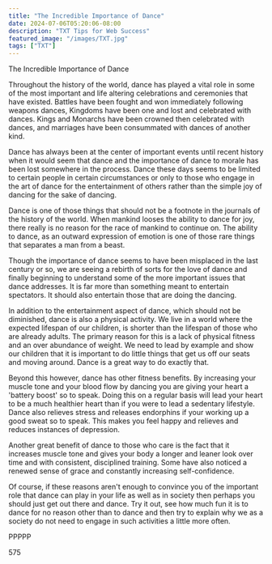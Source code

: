 ```yaml
---
title: "The Incredible Importance of Dance"
date: 2024-07-06T05:20:06-08:00
description: "TXT Tips for Web Success"
featured_image: "/images/TXT.jpg"
tags: ["TXT"]
---
```


The Incredible Importance of Dance

Throughout the history of the world, dance has played a vital role in some of the most important and life altering celebrations and ceremonies that have existed. Battles have been fought and won immediately following weapons dances, Kingdoms have been one and lost and celebrated with dances. Kings and Monarchs have been crowned then celebrated with dances, and marriages have been consummated with dances of another kind.

Dance has always been at the center of important events until recent history when it would seem that dance and the importance of dance to morale has been lost somewhere in the process. Dance these days seems to be limited to certain people in certain circumstances or only to those who engage in the art of dance for the entertainment of others rather than the simple joy of dancing for the sake of dancing.

Dance is one of those things that should not be a footnote in the journals of the history of the world. When mankind looses the ability to dance for joy, there really is no reason for the race of mankind to continue on. The ability to dance, as an outward expression of emotion is one of those rare things that separates a man from a beast. 

Though the importance of dance seems to have been misplaced in the last century or so, we are seeing a rebirth of sorts for the love of dance and finally beginning to understand some of the more important issues that dance addresses. It is far more than something meant to entertain spectators. It should also entertain those that are doing the dancing.

In addition to the entertainment aspect of dance, which should not be diminished, dance is also a physical activity. We live in a world where the expected lifespan of our children, is shorter than the lifespan of those who are already adults. The primary reason for this is a lack of physical fitness and an over abundance of weight. We need to lead by example and show our children that it is important to do little things that get us off our seats and moving around. Dance is a great way to do exactly that. 

Beyond this however, dance has other fitness benefits. By increasing your muscle tone and your blood flow by dancing you are giving your heart a 'battery boost' so to speak. Doing this on a regular basis will lead your heart to be a much healthier heart than if you were to lead a sedentary lifestyle. Dance also relieves stress and releases endorphins if your working up a good sweat so to speak. This makes you feel happy and relieves and reduces instances of depression. 

Another great benefit of dance to those who care is the fact that it increases muscle tone and gives your body a longer and leaner look over time and with consistent, disciplined training. Some have also noticed a renewed sense of grace and constantly increasing self-confidence.  

Of course, if these reasons aren't enough to convince you of the important role that dance can play in your life as well as in society then perhaps you should just get out there and dance. Try it out, see how much fun it is to dance for no reason other than to dance and then try to explain why we as a society do not need to engage in such activities a little more often.

PPPPP

575

